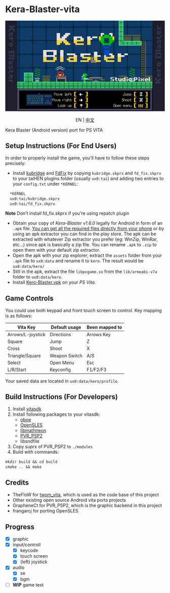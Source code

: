 # Kera-Blaster-vita

![Title screen](./screenshots/title_en.jpg)

<p align="center">EN | <a href="README.cn.md">中文</a></p>

Kera Blaster (Android version) port for PS VITA

## Setup Instructions (For End Users)

In order to properly install the game, you'll have to follow these steps precisely:

- Install [kubridge](https://github.com/TheOfficialFloW/kubridge/releases/) and
  [FdFix](https://github.com/TheOfficialFloW/FdFix/releases/) by copying `kubridge.skprx`
  and `fd_fix.skprx` to your taiHEN plugins folder (usually `ux0:tai`) and adding two entries 
  to your `config.txt` under `*KERNEL`:

```
  *KERNEL
  ux0:tai/kubridge.skprx
  ux0:tai/fd_fix.skprx
```

**Note** Don't install fd_fix.skprx if you're using repatch plugin

- Obtain your copy of *Kera-Blaster v1.6.0* legally for Android in form of an `.apk` file. 
  [You can get all the required files directly from your phone](https://stackoverflow.com/questions/11012976/how-do-i-get-the-apk-of-an-installed-app-without-root-access)
  or by using an apk extractor you can find in the play store. The apk can be extracted with
  whatever Zip extractor you prefer (eg: WinZip, WinRar, etc...) since apk is basically a zip 
  file. You can rename `.apk` to `.zip` to open them with your default zip extractor.
- Open the apk with your zip explorer, extract the `assets` folder from your `.apk` file to 
  `ux0:data` and rename it to `kero`. The result would be `ux0:data/kero/`
- Still in the apk, extract the file `libpxgame.so` from the `lib/armeabi-v7a` folder to 
  `ux0:data/kero`.
- Install [Kero-Blaster.vpk](https://github.com/kaaass/Kero-Blaster-vita/releases) on your *PS Vita*.

## Game Controls

You could use both keypad and front touch screen to control. Key mapping is as follows:

| Vita Key          | Default usage | Been mapped to |
| ----------------- | ------------- | -------------- |
| Arrows/L-joystick | Directions    | Arrows Key     |
| Square            | Jump          | Z              |
| Cross             | Shoot         | X              |
| Triangle/Square   | Weapon Switch | A/S            |
| Select            | Open Menu     | Esc            |
| L/R/Start         | Keyconfig     | F1/F2/F3       |

Your saved data are located in `ux0:data/kero/profile`.

## Build Instructions (For Developers)

1. Install [vitasdk](https://github.com/vitasdk)
2. Install following packages to your vitasdk:
   - [oboe](https://github.com/kaaass/oboe-vita)
   - [OpenSLES](https://github.com/frangarcj/opensles)
   - [libmathneon](https://github.com/Rinnegatamante/math-neon)
   - [PVR_PSP2](https://github.com/GrapheneCt/PVR_PSP2/releases)
   - libsndfile
3. Copy suprx of PVR_PSP2 to `./modules`
4. Build with commands:

```shell
mkdir build && cd build
cmake .. && make
```

## Credits

- TheFloW for [twom_vita](https://github.com/TheOfficialFloW/twom_vita#readme), which is used
  as the code base of this project
- Other existing open source Android vita ports projects
- GrapheneCt for PVR_PSP2, which is the graphic backend in this project
- frangarcj for porting OpenSLES

## Progress

- [X] graphic
- [X] input/controll
  - [X] keycode
  - [X] touch screen
  - [X] (left) joystick
- [X] audio
  - [X] se
  - [X] bgm
- [ ] **WIP** game test
